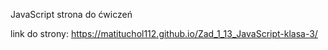 JavaScript
strona do ćwiczeń

link do strony: https://matituchol112.github.io/Zad_1_13_JavaScript-klasa-3/
